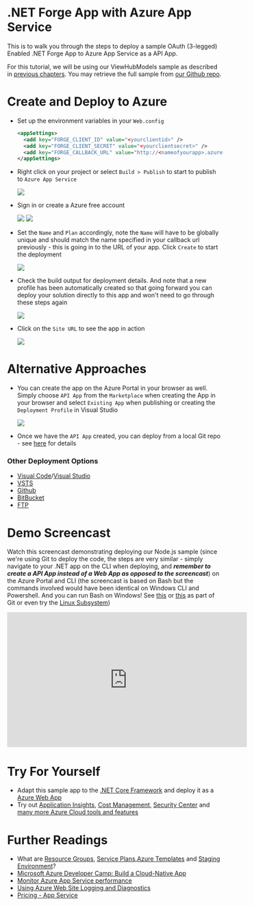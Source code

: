 # .NET Forge App with Azure App Service

This is to walk you through the steps to deploy a sample OAuth (3-legged) Enabled .NET Forge App to Azure App Service as a API App.

For this tutorial, we will be using our ViewHubModels sample as described in [previous chapters](tutorials/viewhubmodels). You may retrieve the full sample from [our Github repo](https://github.com/Autodesk-Forge/learn.forge.viewhubmodels/tree/net/).


# Create and Deploy to Azure
- Set up the environment variables in your ```Web.config```
  ```xml
  <appSettings>
    <add key="FORGE_CLIENT_ID" value="<yourclientid>" />
    <add key="FORGE_CLIENT_SECRET" value="<yourclientsecret>" />
    <add key="FORGE_CALLBACK_URL" value="http://<nameofyourapp>.azurewebsites.net/forge/callback/oauth" />
  </appSettings>
  ```
- Right click on your project or select ```Build > Publish``` to start to publish to ```Azure App Service```

  ![](_media/deployment/azure/create_web_app_net.png)
- Sign in or create a Azure free account

  ![](_media/deployment/azure/create_web_app_net_2.png)
  ![](_media/deployment/azure/create_web_app_net_3.png)
- Set the ```Name``` and ```Plan``` accordingly, note the ```Name``` will have to be globally unique and should match the name specified in your callback url previously - this is going in to the URL of your app. Click ```Create``` to start the deployment

  ![](_media/deployment/azure/create_web_app_net_4.png)
- Check the build output for deployment details. And note that a new profile has been automatically created so that going forward you can deploy your solution directly to this app and won't need to go through these steps again

  ![](_media/deployment/azure/net_app_published_result.png)
- Click on the ```Site URL``` to see the app in action

  ![](_media/deployment/azure/app_running.png)

# Alternative Approaches

- You can create the app on the Azure Portal in your browser as well. Simply choose ```API App``` from the ```Marketplace``` when creating the App in your browser and select ```Existing App``` when publishing or creating the ```Deployment Profile``` in Visual Studio

  ![](_media/deployment/azure/app_dashboard.png)
- Once we have the ```API App``` created, you can deploy from a local Git repo - see [here](deployment/azure/node) for details

### Other Deployment Options
- [Visual Code](https://azure.microsoft.com/en-us/blog/visual-studio-code-and-azure-app-service-a-perfect-fit/)/[Visual Studio](../node)
- [VSTS](https://docs.microsoft.com/en-us/labs/devops/deployazurefunctionswithvsts/)
- [Github](https://blogs.msdn.microsoft.com/benjaminperkins/2017/05/10/deploy-github-source-code-repositories-to-an-azure-app-service/)
- [BitBucket](https://confluence.atlassian.com/bitbucket/deploy-to-microsoft-azure-900820699.html)
- [FTP](https://docs.microsoft.com/en-us/azure/app-service/deploy-ftp)

# Demo Screencast
Watch this screencast demonstrating deploying our Node.js sample (since we're using Git to deploy the code, the steps are very similar - simply navigate to your .NET app on the CLI when deploying, and _**remember to create a API App instead of a Web App as opposed to the screencast**_) on the Azure Portal and CLI (the screencast is based on Bash but the commands involved would have been identical on Windows CLI and Powershell. And you can run Bash on Windows! See [this](http://mingw.org/wiki/msys) or [this](https://gitforwindows.org/) as part of Git or even try the [Linux Subsystem](https://docs.microsoft.com/en-us/windows/wsl/install-win10))
<iframe width="560" height="315" src="https://www.youtube.com/embed/h_b_te0Iza0" frameborder="0" allow="accelerometer; autoplay; encrypted-media; gyroscope; picture-in-picture" allowfullscreen></iframe>

# Try For Yourself
- Adapt this sample app to the [.NET Core Framework](https://docs.microsoft.com/en-us/dotnet/core/) and deploy it as a [Azure Web App](deployment/azure/node)
- Try out [Application Insights](https://azure.microsoft.com/en-us/services/monitor/), [Cost Management](https://portal.azure.com/#blade/Microsoft_Azure_Billing/ModernBillingMenuBlade/Overview), [Security Center](https://portal.azure.com/#blade/Microsoft_Azure_Security/SecurityMenuBlade/18) and [many more Azure Cloud tools and features](https://azure.microsoft.com/en-us/services/)

# Further Readings
- What are [Resource Groups](https://docs.microsoft.com/en-us/azure/azure-resource-manager/resource-group-overview), [Service Plans](https://azure.microsoft.com/en-us/pricing/details/app-service/plans/),[Azure Templates](https://azure.microsoft.com/en-us/resources/templates/) and [Staging Environment](https://docs.microsoft.com/en-us/azure/app-service/deploy-staging-slots)?
- [Microsoft Azure Developer Camp: Build a Cloud-Native App](https://mva.microsoft.com/en-us/training-courses/microsoft-azure-developer-camp-build-a-cloud-native-app-8299)
- [Monitor Azure App Service performance](https://docs.microsoft.com/en-us/azure/application-insights/app-insights-azure-web-apps)
- [Using Azure Web Site Logging and Diagnostics](https://azure.microsoft.com/en-us/resources/videos/azure-web-site-logging-and-diagnostics/)
- [Pricing - App Service](https://azure.microsoft.com/en-us/pricing/details/app-service/windows/)
